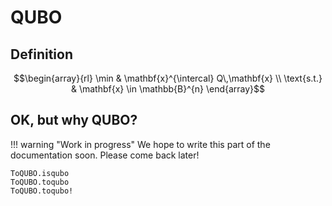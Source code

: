 # QUBO

## Definition

```math
\begin{array}{rl}
   \min        & \mathbf{x}^{\intercal} Q\,\mathbf{x} \\
   \text{s.t.} & \mathbf{x} \in \mathbb{B}^{n}
\end{array}
```

## OK, but why QUBO?

!!! warning "Work in progress"
    We hope to write this part of the documentation soon.
    Please come back later!

```@docs
ToQUBO.isqubo
ToQUBO.toqubo
ToQUBO.toqubo!
```
